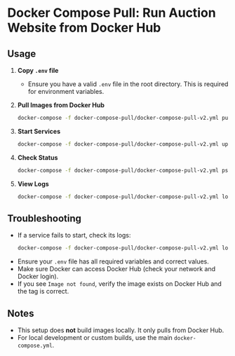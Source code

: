 # Docker Compose Pull: Run Auction Website from Docker Hub

## Usage

1. **Copy `.env` file**
   - Ensure you have a valid `.env` file in the root directory. This is required for environment variables.

2. **Pull Images from Docker Hub**
   ```sh
   docker-compose -f docker-compose-pull/docker-compose-pull-v2.yml pull
   ```

3. **Start Services**
   ```sh
   docker-compose -f docker-compose-pull/docker-compose-pull-v2.yml up -d
   ```

4. **Check Status**
   ```sh
   docker-compose -f docker-compose-pull/docker-compose-pull-v2.yml ps
   ```

5. **View Logs**
   ```sh
   docker-compose -f docker-compose-pull/docker-compose-pull-v2.yml logs -f
   ```

## Troubleshooting
- If a service fails to start, check its logs:
  ```sh
  docker-compose -f docker-compose-pull/docker-compose-pull-v2.yml logs <service-name>
  ```
- Ensure your `.env` file has all required variables and correct values.
- Make sure Docker can access Docker Hub (check your network and Docker login).
- If you see `Image not found`, verify the image exists on Docker Hub and the tag is correct.

## Notes
- This setup does **not** build images locally. It only pulls from Docker Hub.
- For local development or custom builds, use the main `docker-compose.yml`.
